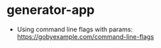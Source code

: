 # generator-app

- Using command line flags with params: https://gobyexample.com/command-line-flags

